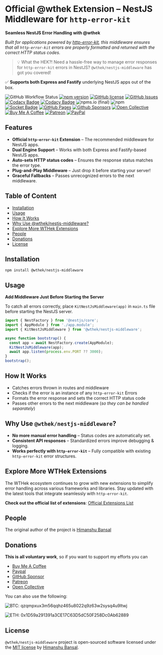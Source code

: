 # Official @wthek Extension – NestJS Middleware for `http-error-kit`

**Seamless NestJS Error Handling with @wthek**

_Built for applications powered by [http-error-kit][http-error-kit], this middleware ensures that all `http-error-kit` errors are properly formatted and returned with the correct HTTP status codes._

> 💡 What the HEK?! Need a hassle-free way to manage error responses for `http-error-kit` errors in NestJS? `@wthek/nestjs-middleware` has got you covered!

✅ **Supports both Express and Fastify** underlying NestJS apps out of the box.

![GitHub Workflow Status](https://img.shields.io/github/actions/workflow/status/skillnter/wthek-nestjs-middleware/main.yml)
[![npm version](https://img.shields.io/npm/v/%40wthek%2Fnestjs-middleware?color=brightgreen)](https://www.npmjs.com/package/@wthek/nestjs-middleware)
[![GitHub license](https://img.shields.io/github/license/skillnter/wthek-nestjs-middleware?color=brightgreen)](LICENSE)
[![GitHub Issues](https://img.shields.io/github/issues/Skillnter/wthek-nestjs-middleware)](https://github.com/Skillnter/wthek-nestjs-middleware/issues)
[![Codacy Badge](https://app.codacy.com/project/badge/Coverage/06de705481ac4f9db62a08328b4af81b)](https://app.codacy.com/gh/Skillnter/wthek-nestjs-middleware/dashboard?utm_source=gh&utm_medium=referral&utm_content=&utm_campaign=Badge_coverage)
[![Codacy Badge](https://app.codacy.com/project/badge/Grade/06de705481ac4f9db62a08328b4af81b)](https://app.codacy.com/gh/Skillnter/wthek-nestjs-middleware/dashboard?utm_source=gh&utm_medium=referral&utm_content=&utm_campaign=Badge_grade)
![npms.io (final)](https://img.shields.io/npms-io/maintenance-score/%40wthek%2Fnestjs-middleware?color=brightgreen)
![npm](https://img.shields.io/npm/dy/%40wthek%2Fnestjs-middleware)
[![Socket Badge](https://socket.dev/api/badge/npm/package/@wthek/nestjs-middleware/1.0.0)](https://socket.dev/npm/package/@wthek/nestjs-middleware/overview/1.0.0)
[![GitHub Pages](https://img.shields.io/badge/GitHub%20Pages-121013?logo=github&logoColor=white)](https://skillnter.github.io/wthek-nestjs-middleware/)
[![Github Sponsors](https://img.shields.io/badge/GitHub%20Sponsors-30363D?&logo=GitHub-Sponsors&logoColor=EA4AAA)](https://github.com/sponsors/Skillnter)
[![Open Collective](https://img.shields.io/badge/Open%20Collective-3385FF?logo=open-collective&logoColor=white)](https://opencollective.com/skillnter)
[![Buy Me A Coffee](https://img.shields.io/badge/Buy%20Me%20a%20Coffee-ffdd00?&logo=buy-me-a-coffee&logoColor=black)](https://www.buymeacoffee.com/skillnter)
[![Patreon](https://img.shields.io/badge/Patreon-F96854?logo=patreon&logoColor=white)](https://www.patreon.com/skillnter)
[![PayPal](https://img.shields.io/badge/PayPal-003087?logo=paypal&logoColor=fff)](https://www.paypal.me/skillnte)

## Features

-   **Official `http-error-kit` Extension** – The recommended middleware for NestJS apps.
-   **Dual Engine Support** – Works with both Express and Fastify-based NestJS apps.
-   **Auto-sets HTTP status codes** – Ensures the response status matches the error type.
-   **Plug-and-Play Middleware** – Just drop it before starting your server!
-   **Graceful Fallbacks** – Passes unrecognized errors to the next middleware.

## Table of Content

-   [Installation](#installation)
-   [Usage](#usage)
-   [How It Works](#how-it-works)
-   [Why Use @wthek/nestjs-middleware?](#why-use-wtheknestjs-middleware)
-   [Explore More WTHek Extensions](#explore-more-wthek-extensions)
-   [People](#people)
-   [Donations](#donations)
-   [License](#license)

## Installation

```console
npm install @wthek/nestjs-middleware
```

## Usage

**Add Middleware Just Before Starting the Server**

To catch all errors correctly, place `KitNestJsMiddleware(app)` in `main.ts` file before starting the NestJS server.

```Typescript
import { NestFactory } from '@nestjs/core';
import { AppModule } from './app.module';
import { KitNestJsMiddleware } from '@wthek/nestjs-middleware';

async function bootstrap() {
  const app = await NestFactory.create(AppModule);
  KitNestJsMiddleware(app);
  await app.listen(process.env.PORT ?? 3000);
}
bootstrap();
```

## How It Works

-   Catches errors thrown in routes and middleware
-   Checks if the error is an instance of any `http-error-kit` Errors
-   Formats the error response and sets the correct HTTP status code
-   Passes other errors to the next middleware (_so they can be handled separately_)

## Why Use `@wthek/nestjs-middleware`?

-   **No more manual error handling** – Status codes are automatically set.
-   **Consistent API responses** – Standardized errors improve debugging & logging.
-   **Works perfectly with `http-error-kit`** – Fully compatible with existing `http-error-kit` error structures.

## Explore More WTHek Extensions

The WTHek ecosystem continues to grow with new extensions to simplify error handling across various frameworks and libraries. Stay updated with the latest tools that integrate seamlessly with `http-error-kit`.

**Check out the official list of extensions**: [Official Extensions List](https://github.com/Skillnter/http-error-kit/wiki/Official-Extensions-List)

## People

The original author of the project is [Himanshu Bansal][skillnter]

## Donations

**This is all voluntary work**, so if you want to support my efforts you can

-   [Buy Me A Coffee](https://www.buymeacoffee.com/skillnter)
-   [Paypal](https://www.paypal.me/skillnte)
-   [GitHub Sponsor](https://github.com/sponsors/Skillnter)
-   [Patreon](https://www.patreon.com/skillnter)
-   [Open Collective](https://opencollective.com/skillnter)

You can also use the following:

![BTC: qzqmpxux3m56qqhz465u8022q9z63w2sysq4u9ltwj](https://img.shields.io/badge/BTC-qzqmpxux3m56qqhz465u8022q9z63w2sysq4u9ltwj-brightgreen)

![ETH: 0x1D59a291391a3CE17C63D5dC50F258Dc0Ab62889](https://img.shields.io/badge/ETH-0x1D59a291391a3CE17C63D5dC50F258Dc0Ab62889-brightgreen)

## License

`@wthek/nestjs-middleware` project is open-sourced software licensed under the [MIT license](LICENSE) by [Himanshu Bansal][skillnter].

[skillnter]: https://github.com/Skillnter/
[http-error-kit]: https://www.npmjs.com/package/http-error-kit
